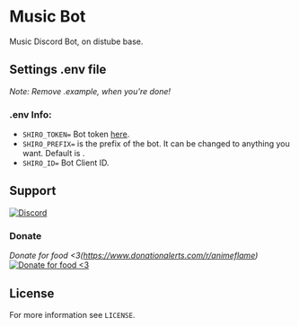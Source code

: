 # Music Bot
Music Discord Bot, on distube base.

## Settings .env file
*Note: Remove .example, when you're done!*

### .env Info:
* `SHIRO_TOKEN=` Bot token [here](https://discord.com/developers/applications/).
* `SHIRO_PREFIX=` is the prefix of the bot. It can be changed to anything you want. Default is .
* `SHIRO_ID=` Bot Client ID.


## Support

[![Discord](https://discordapp.com/api/guilds/813373234157584446/widget.png?style=banner4)](https://discord.com/invite/DMDmwNMVDJ)

### Donate
*Donate for food <3(https://www.donationalerts.com/r/animeflame)*
[![Donate for food <3](https://cdn.discordapp.com/attachments/814183405901053992/818452510019944478/tenor.gif)](https://www.donationalerts.com/r/animeflame)


## License
For more information see `LICENSE`.
